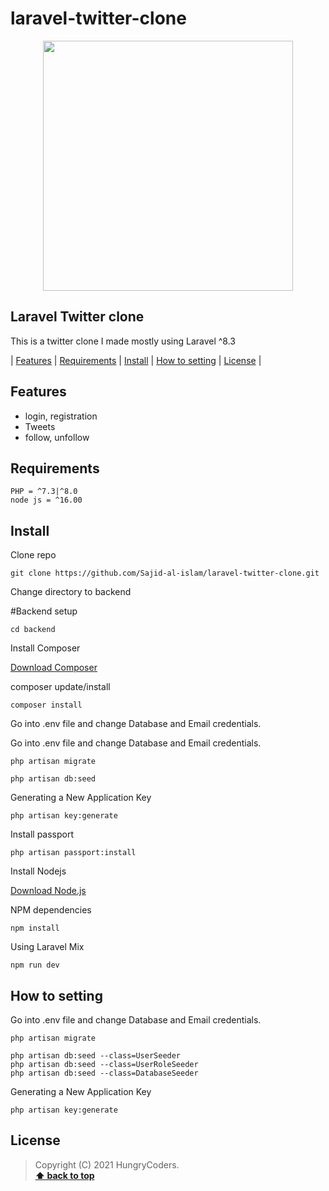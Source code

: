 # laravel-twitter-clone
<p align="center"><a href="https://laravel.com" target="_blank"><img src="https://raw.githubusercontent.com/laravel/art/master/logo-lockup/5%20SVG/2%20CMYK/1%20Full%20Color/laravel-logolockup-cmyk-red.svg" width="400"></a></p>



## Laravel Twitter clone

This is a twitter clone I made mostly using Laravel ^8.3

| [Features][] | [Requirements][] | [Install][] | [How to setting][] | [License][] |


## Features 
- login, registration
- Tweets
- follow, unfollow

## Requirements

	PHP = ^7.3|^8.0
    node js = ^16.00

## Install

Clone repo

```
git clone https://github.com/Sajid-al-islam/laravel-twitter-clone.git
```

Change directory to backend

#Backend setup

```
cd backend
```

Install Composer


[Download Composer](https://getcomposer.org/download/)


composer update/install 

```
composer install
```

Go into .env file and change Database and Email credentials.

Go into .env file and change Database and Email credentials.

```
php artisan migrate
```

```
php artisan db:seed
```
	
Generating a New Application Key
```
php artisan key:generate
```

Install passport
```
php artisan passport:install
```


Install Nodejs


[Download Node.js](https://nodejs.org/en/download/)


NPM dependencies
```
npm install
```

Using Laravel Mix 

```
npm run dev
```

## How to setting 

Go into .env file and change Database and Email credentials.

```
php artisan migrate
```

```
php artisan db:seed --class=UserSeeder
php artisan db:seed --class=UserRoleSeeder
php artisan db:seed --class=DatabaseSeeder
```
	
Generating a New Application Key
```
php artisan key:generate
```


## License

> Copyright (C) 2021 HungryCoders.  
**[⬆ back to top](#laravel-ecommerce-platform)**

[Features]:#features
[Requirements]:#requirements
[Install]:#install
[How to setting]:#how-to-setting
[License]:#license
